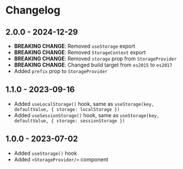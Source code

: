 # Changelog

## 2.0.0 - 2024-12-29

- **BREAKING CHANGE**: Removed `useStorage` export
- **BREAKING CHANGE**: Removed `StorageContext` export
- **BREAKING CHANGE**: Removed `storage` prop from `StorageProvider`
- **BREAKING CHANGE**: Changed build target from `es2015` to `es2017`
- Added `prefix` prop to `StorageProvider`

## 1.1.0 - 2023-09-16

- Added `useLocalStorage()` hook, same as `useStorage(key, defaultValue, { storage: localStorage })`
- Added `useSessionStorage()` hook, same as `useStorage(key, defaultValue, { storage: sessionStorage })`

## 1.0.0 - 2023-07-02

- Added `useStorage()` hook
- Added `<StorageProvider/>` component

